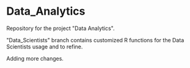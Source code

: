 # Data_Analytics

Repository for the project "Data Analytics".

"Data_Scientists" branch contains customized R functions for the Data Scientists usage and to refine.

Adding more changes.
